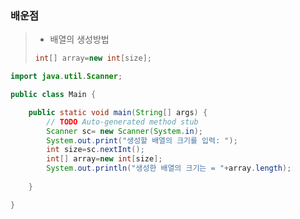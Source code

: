 ### 배운점
> * 배열의 생성방법
> ```Java
> int[] array=new int[size];
> ```

```Java
import java.util.Scanner;

public class Main {

	public static void main(String[] args) {
		// TODO Auto-generated method stub
		Scanner sc= new Scanner(System.in);
		System.out.print("생성할 배열의 크기를 입력: ");
		int size=sc.nextInt();
		int[] array=new int[size];
		System.out.println("생성한 배열의 크기는 = "+array.length);
		
	}

}

```
